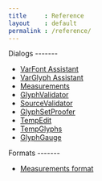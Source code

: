 ```yaml
---
title     : Reference
layout    : default
permalink : /reference/
---
```


<div class='row'>
<div class='col' markdown='1'>
Dialogs
-------

- [VarFont Assistant](varfont-assistant)
- [VarGlyph Assistant](varglyph-assistant)
- [Measurements](measurements)
- [GlyphValidator](glyph-validator)
- [SourceValidator](source-validator)
- [GlyphSetProofer](glyphset-proofer)
- [TempEdit](temp-edit)
- [TempGlyphs](temp-glyphs)
- [GlyphGauge](glyph-gauge)
</div>
<div class='col' markdown='1'>
Formats
-------

- [Measurements format](measurements-format)
</div>
</div>
